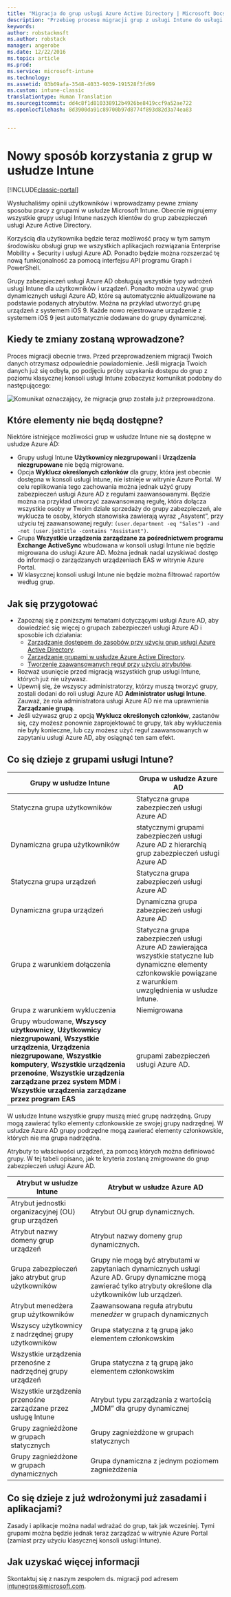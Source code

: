 ```yaml
---
title: "Migracja do grup usługi Azure Active Directory | Microsoft Docs"
description: "Przebieg procesu migracji grup z usługi Intune do usługi Azure AD"
keywords: 
author: robstackmsft
ms.author: robstack
manager: angerobe
ms.date: 12/22/2016
ms.topic: article
ms.prod: 
ms.service: microsoft-intune
ms.technology: 
ms.assetid: 03b69afa-3548-4033-9039-191528f3fd99
ms.custom: intune-classic
translationtype: Human Translation
ms.sourcegitcommit: dd4c8f1d810338912b4926be8419ccf9a52ae722
ms.openlocfilehash: 8d3900da91c89700b97d8774f893d82d3a74ea83


---
```


# <a name="a-new-way-of-using-groups-in-intune"></a>Nowy sposób korzystania z grup w usłudze Intune

[!INCLUDE[classic-portal](../includes/classic-portal.md)]

Wysłuchaliśmy opinii użytkowników i wprowadzamy pewne zmiany sposobu pracy z grupami w usłudze Microsoft Intune.
Obecnie migrujemy wszystkie grupy usługi Intune naszych klientów do grup zabezpieczeń usługi Azure Active Directory.

Korzyścią dla użytkownika będzie teraz możliwość pracy w tym samym środowisku obsługi grup we wszystkich aplikacjach rozwiązania Enterprise Mobility + Security i usługi Azure AD. Ponadto będzie można rozszerzać tę nową funkcjonalność za pomocą interfejsu API programu Graph i PowerShell.

Grupy zabezpieczeń usługi Azure AD obsługują wszystkie typy wdrożeń usługi Intune dla użytkowników i urządzeń. Ponadto można używać grup dynamicznych usługi Azure AD, które są automatycznie aktualizowane na podstawie podanych atrybutów. Można na przykład utworzyć grupę urządzeń z systemem iOS 9. Każde nowo rejestrowane urządzenie z systemem iOS 9 jest automatycznie dodawane do grupy dynamicznej.

## <a name="when-is-this-happening"></a>Kiedy te zmiany zostaną wprowadzone?

Proces migracji obecnie trwa. Przed przeprowadzeniem migracji Twoich danych otrzymasz odpowiednie powiadomienie.
Jeśli migracja Twoich danych już się odbyła, po podjęciu próby uzyskania dostępu do grup z poziomu klasycznej konsoli usługi Intune zobaczysz komunikat podobny do następującego:

![Komunikat oznaczający, że migracja grup została już przeprowadzona.](http://i.imgur.com/72KRaXj.png)

## <a name="what-wont-be-available"></a>Które elementy nie będą dostępne?

Niektóre istniejące możliwości grup w usłudze Intune nie są dostępne w usłudze Azure AD:

- Grupy usługi Intune **Użytkownicy niezgrupowani** i **Urządzenia niezgrupowane** nie będą migrowane.
- Opcja **Wyklucz określonych członków** dla grupy, która jest obecnie dostępna w konsoli usługi Intune, nie istnieje w witrynie Azure Portal. W celu replikowania tego zachowania można jednak użyć grupy zabezpieczeń usługi Azure AD z regułami zaawansowanymi. Będzie można na przykład utworzyć zaawansowaną regułę, która dołącza wszystkie osoby w Twoim dziale sprzedaży do grupy zabezpieczeń, ale wyklucza te osoby, których stanowiska zawierają wyraz „Asystent”, przy użyciu tej zaawansowanej reguły: `(user.department -eq "Sales") -and -not (user.jobTitle -contains "Assistant")`.
- Grupa **Wszystkie urządzenia zarządzane za pośrednictwem programu Exchange ActiveSync** wbudowana w konsoli usługi Intune nie będzie migrowana do usługi Azure AD. Można jednak nadal uzyskiwać dostęp do informacji o zarządzanych urządzeniach EAS w witrynie Azure Portal.
- W klasycznej konsoli usługi Intune nie będzie można filtrować raportów według grup.
<!--- - Custom group targeting of notification rules will not be available. ROB I took this out as I couldn't replicate the behavior. --->

## <a name="how-to-get-ready"></a>Jak się przygotować

- Zapoznaj się z poniższymi tematami dotyczącymi usługi Azure AD, aby dowiedzieć się więcej o grupach zabezpieczeń usługi Azure AD i sposobie ich działania:
    -  [Zarządzanie dostępem do zasobów przy użyciu grup usługi Azure Active Directory](https://azure.microsoft.com/en-us/documentation/articles/active-directory-manage-groups/).
    -  [Zarządzanie grupami w usłudze Azure Active Directory](https://azure.microsoft.com/en-us/documentation/articles/active-directory-accessmanagement-manage-groups/).
    -  [Tworzenie zaawansowanych reguł przy użyciu atrybutów](https://azure.microsoft.com/en-us/documentation/articles/active-directory-accessmanagement-groups-with-advanced-rules/).
- Rozważ usunięcie przed migracją wszystkich grup usługi Intune, których już nie używasz.
-  Upewnij się, że wszyscy administratorzy, którzy muszą tworzyć grupy, zostali dodani do roli usługi Azure AD **Administrator usługi Intune**. Zauważ, że rola administratora usługi Azure AD nie ma uprawnienia **Zarządzanie grupą**.
-  Jeśli używasz grup z opcją **Wyklucz określonych członków**, zastanów się, czy możesz ponownie zaprojektować te grupy, tak aby wykluczenia nie były konieczne, lub czy możesz użyć reguł zaawansowanych w zapytaniu usługi Azure AD, aby osiągnąć ten sam efekt.


## <a name="what-happens-to-intune-groups"></a>Co się dzieje z grupami usługi Intune?

| Grupy w usłudze Intune|Grupa w usłudze Azure AD|
|-----------------------------------------------------------------------|-------------------------------------------------------------|
|Statyczna grupa użytkowników|Statyczna grupa zabezpieczeń usługi Azure AD|
|Dynamiczna grupa użytkowników|statycznymi grupami zabezpieczeń usługi Azure AD z hierarchią grup zabezpieczeń usługi Azure AD|
|Statyczna grupa urządzeń|Statyczna grupa zabezpieczeń usługi Azure AD|
|Dynamiczna grupa urządzeń|Dynamiczna grupa zabezpieczeń usługi Azure AD|
|Grupa z warunkiem dołączenia|Statyczna grupa zabezpieczeń usługi Azure AD zawierająca wszystkie statyczne lub dynamiczne elementy członkowskie powiązane z warunkiem uwzględnienia w usłudze Intune.|
|Grupa z warunkiem wykluczenia|Niemigrowana|
|Grupy wbudowane, **Wszyscy użytkownicy**, **Użytkownicy niezgrupowani**, **Wszystkie urządzenia**, **Urządzenia niezgrupowane**, **Wszystkie komputery**, **Wszystkie urządzenia przenośne**, **Wszystkie urządzenia zarządzane przez system MDM** i **Wszystkie urządzenia zarządzane przez program EAS**|grupami zabezpieczeń usługi Azure AD.|

W usłudze Intune wszystkie grupy muszą mieć grupę nadrzędną. Grupy mogą zawierać tylko elementy członkowskie ze swojej grupy nadrzędnej. W usłudze Azure AD grupy podrzędne mogą zawierać elementy członkowskie, których nie ma grupa nadrzędna.

Atrybuty to właściwości urządzeń, za pomocą których można definiować grupy. W tej tabeli opisano, jak te kryteria zostaną zmigrowane do grup zabezpieczeń usługi Azure AD.

| Atrybut w usłudze Intune|Atrybut w usłudze Azure AD|
|-----------------------------------------------------------------------|-------------------------------------------------------------|
|Atrybut jednostki organizacyjnej (OU) grup urządzeń|Atrybut OU grup dynamicznych.|
|Atrybut nazwy domeny grup urządzeń|Atrybut nazwy domeny grup dynamicznych.|
|Grupa zabezpieczeń jako atrybut grup użytkowników|Grupy nie mogą być atrybutami w zapytaniach dynamicznych usługi Azure AD. Grupy dynamiczne mogą zawierać tylko atrybuty określone dla użytkowników lub urządzeń.|
|Atrybut menedżera grup użytkowników|Zaawansowana reguła atrybutu *menedżer* w grupach dynamicznych|
|Wszyscy użytkownicy z nadrzędnej grupy użytkowników|Grupa statyczna z tą grupą jako elementem członkowskim|
|Wszystkie urządzenia przenośne z nadrzędnej grupy urządzeń|Grupa statyczna z tą grupą jako elementem członkowskim|
|Wszystkie urządzenia przenośne zarządzane przez usługę Intune|Atrybut typu zarządzania z wartością „MDM” dla grupy dynamicznej|
|Grupy zagnieżdżone w grupach statycznych |Grupy zagnieżdżone w grupach statycznych|
|Grupy zagnieżdżone w grupach dynamicznych|Grupa dynamiczna z jednym poziomem zagnieżdżenia|

## <a name="what-happens-to-policies-and-apps-youve-already-deployed"></a>Co się dzieje z już wdrożonymi już zasadami i aplikacjami?

Zasady i aplikacje można nadal wdrażać do grup, tak jak wcześniej. Tymi grupami można będzie jednak teraz zarządzać w witrynie Azure Portal (zamiast przy użyciu klasycznej konsoli usługi Intune).


## <a name="how-to-get-more-information"></a>Jak uzyskać więcej informacji

Skontaktuj się z naszym zespołem ds. migracji pod adresem [intunegrps@microsoft.com](mailto:intunegrps@microsoft.com).    
     




<!--HONumber=Dec16_HO4-->



